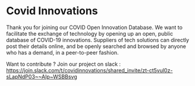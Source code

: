 # Covid Innovations

Thank you for joining our COVID Open Innovation Database. We want to facilitate the exchange of technology by opening up an open, public database of COVID-19 innovations. Suppliers of tech solutions can directly post their details online, and be openly searched and browsed by anyone who has a demand, in a peer-to-peer fashion. 

Want to contribute ? Join our project on slack : https://join.slack.com/t/covidinnovations/shared_invite/zt-ct5vul0z-sLapNdP03~~AIp~WSBBsvg




